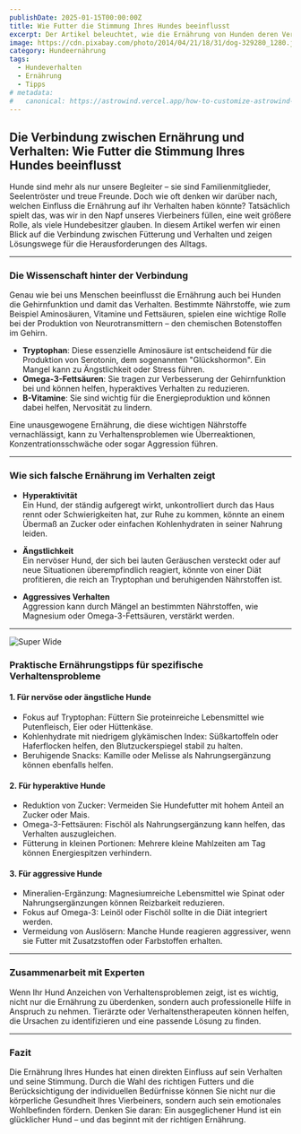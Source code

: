 ```yaml
---
publishDate: 2025-01-15T00:00:00Z
title: Wie Futter die Stimmung Ihres Hundes beeinflusst
excerpt: Der Artikel beleuchtet, wie die Ernährung von Hunden deren Verhalten und Stimmung beeinflussen kann, und bietet praktische Tipps zur Optimierung der Fütterung.
image: https://cdn.pixabay.com/photo/2014/04/21/18/31/dog-329280_1280.jpg
category: Hundeernährung
tags:
  - Hundeverhalten
  - Ernährung
  - Tipps
# metadata:
#   canonical: https://astrowind.vercel.app/how-to-customize-astrowind-to-your-brand
---
```


## Die Verbindung zwischen Ernährung und Verhalten: Wie Futter die Stimmung Ihres Hundes beeinflusst

Hunde sind mehr als nur unsere Begleiter – sie sind Familienmitglieder, Seelentröster und treue Freunde. Doch wie oft denken wir darüber nach, welchen Einfluss die Ernährung auf ihr Verhalten haben könnte? Tatsächlich spielt das, was wir in den Napf unseres Vierbeiners füllen, eine weit größere Rolle, als viele Hundebesitzer glauben. In diesem Artikel werfen wir einen Blick auf die Verbindung zwischen Fütterung und Verhalten und zeigen Lösungswege für die Herausforderungen des Alltags.

---

### Die Wissenschaft hinter der Verbindung

Genau wie bei uns Menschen beeinflusst die Ernährung auch bei Hunden die Gehirnfunktion und damit das Verhalten. Bestimmte Nährstoffe, wie zum Beispiel Aminosäuren, Vitamine und Fettsäuren, spielen eine wichtige Rolle bei der Produktion von Neurotransmittern – den chemischen Botenstoffen im Gehirn.

- **Tryptophan**: Diese essenzielle Aminosäure ist entscheidend für die Produktion von Serotonin, dem sogenannten "Glückshormon". Ein Mangel kann zu Ängstlichkeit oder Stress führen.
- **Omega-3-Fettsäuren**: Sie tragen zur Verbesserung der Gehirnfunktion bei und können helfen, hyperaktives Verhalten zu reduzieren.
- **B-Vitamine**: Sie sind wichtig für die Energieproduktion und können dabei helfen, Nervosität zu lindern.

Eine unausgewogene Ernährung, die diese wichtigen Nährstoffe vernachlässigt, kann zu Verhaltensproblemen wie Überreaktionen, Konzentrationsschwäche oder sogar Aggression führen.

---

### Wie sich falsche Ernährung im Verhalten zeigt

- **Hyperaktivität**  
  Ein Hund, der ständig aufgeregt wirkt, unkontrolliert durch das Haus rennt oder Schwierigkeiten hat, zur Ruhe zu kommen, könnte an einem Übermaß an Zucker oder einfachen Kohlenhydraten in seiner Nahrung leiden.

- **Ängstlichkeit**  
  Ein nervöser Hund, der sich bei lauten Geräuschen versteckt oder auf neue Situationen überempfindlich reagiert, könnte von einer Diät profitieren, die reich an Tryptophan und beruhigenden Nährstoffen ist.

- **Aggressives Verhalten**  
  Aggression kann durch Mängel an bestimmten Nährstoffen, wie Magnesium oder Omega-3-Fettsäuren, verstärkt werden.

---

![Super Wide](https://cdn.pixabay.com/photo/2021/01/21/16/17/english-cocker-spaniel-5937760_1280.jpg)

### Praktische Ernährungstipps für spezifische Verhaltensprobleme

#### 1. Für nervöse oder ängstliche Hunde
- Fokus auf Tryptophan: Füttern Sie proteinreiche Lebensmittel wie Putenfleisch, Eier oder Hüttenkäse.
- Kohlenhydrate mit niedrigem glykämischen Index: Süßkartoffeln oder Haferflocken helfen, den Blutzuckerspiegel stabil zu halten.
- Beruhigende Snacks: Kamille oder Melisse als Nahrungsergänzung können ebenfalls helfen.

#### 2. Für hyperaktive Hunde
- Reduktion von Zucker: Vermeiden Sie Hundefutter mit hohem Anteil an Zucker oder Mais.
- Omega-3-Fettsäuren: Fischöl als Nahrungsergänzung kann helfen, das Verhalten auszugleichen.
- Fütterung in kleinen Portionen: Mehrere kleine Mahlzeiten am Tag können Energiespitzen verhindern.

#### 3. Für aggressive Hunde
- Mineralien-Ergänzung: Magnesiumreiche Lebensmittel wie Spinat oder Nahrungsergänzungen können Reizbarkeit reduzieren.
- Fokus auf Omega-3: Leinöl oder Fischöl sollte in die Diät integriert werden.
- Vermeidung von Auslösern: Manche Hunde reagieren aggressiver, wenn sie Futter mit Zusatzstoffen oder Farbstoffen erhalten.

---

### Zusammenarbeit mit Experten

Wenn Ihr Hund Anzeichen von Verhaltensproblemen zeigt, ist es wichtig, nicht nur die Ernährung zu überdenken, sondern auch professionelle Hilfe in Anspruch zu nehmen. Tierärzte oder Verhaltenstherapeuten können helfen, die Ursachen zu identifizieren und eine passende Lösung zu finden.

---

### Fazit

Die Ernährung Ihres Hundes hat einen direkten Einfluss auf sein Verhalten und seine Stimmung. Durch die Wahl des richtigen Futters und die Berücksichtigung der individuellen Bedürfnisse können Sie nicht nur die körperliche Gesundheit Ihres Vierbeiners, sondern auch sein emotionales Wohlbefinden fördern. Denken Sie daran: Ein ausgeglichener Hund ist ein glücklicher Hund – und das beginnt mit der richtigen Ernährung.